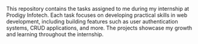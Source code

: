 This repository contains the tasks assigned to me during my internship at Prodigy Infotech. Each task focuses on developing practical skills in web development, including building features such as user authentication systems, CRUD applications, and more. The projects showcase my growth and learning throughout the internship.
